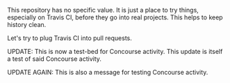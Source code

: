 This repository has no specific value. It is just a place to try things,
especially on Travis CI, before they go into real projects. This helps
to keep history clean.

Let's try to plug Travis CI into pull requests.

UPDATE: This is now a test-bed for Concourse activity. This update is
itself a test of said Concourse activity.

UPDATE AGAIN: This is also a message for testing Concourse activity.
